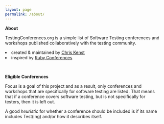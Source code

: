 ```yaml
---
layout: page
permalink: /about/
---
```

**About**

TestingConferences.org is a simple list of Software Testing conferences and workshops published collaboratively with the testing community.

<li>created & maintained by <a href="https://twitter.com/{{site.twitter_username}}">Chris Kenst</a></li>
<li>inspired by <a href="http://rubyconferences.org">Ruby Conferences</a></li>

&nbsp;

**Eligible Conferences**

Focus is a goal of this project and as a result, only conferences and workshops that are specifically for software testing are listed. That means that if a conference covers software testing, but is not specifically for testers, then it is left out.

A good _heuristic_ for whether a conference should be included is if its name includes Test(ing) and/or how it describes itself.
